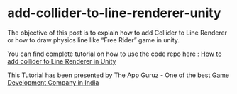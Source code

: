# add-collider-to-line-renderer-unity

The objective of this post is to explain how to add Collider to Line Renderer or how to draw physics line like “Free Rider” game in unity.

You can find complete tutorial on how to use the code repo here : [How to add collider to Line Renderer in Unity](http://www.theappguruz.com/unity/add-collider-to-line-renderer-unity/)

This Tutorial has been presented by The App Guruz - One of the best [Game Development Company in India](http://www.theappguruz.com/game-development/)
